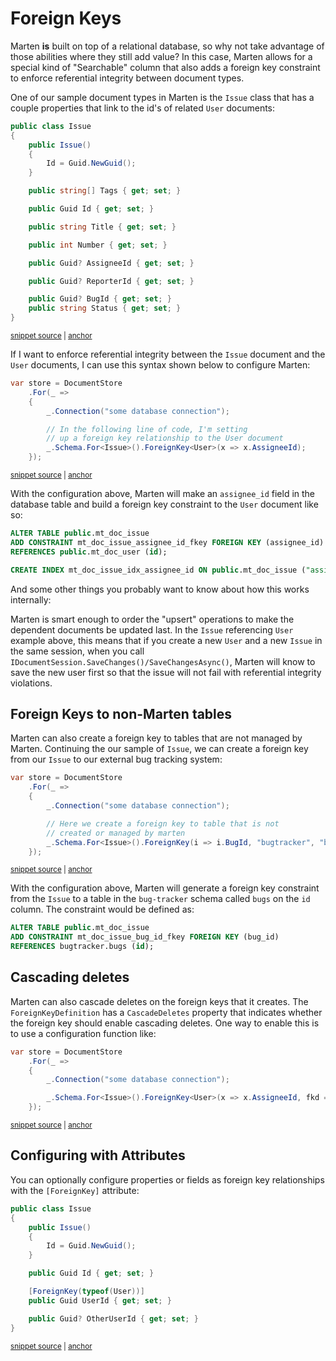 # Foreign Keys

Marten **is** built on top of a relational database, so why not take advantage of those abilities
where they still add value? In this case, Marten allows for a special kind of "Searchable" column
that also adds a foreign key constraint to enforce referential integrity between document types.

One of our sample document types in Marten is the `Issue` class that has
a couple properties that link to the id's of related `User` documents:

<!-- snippet: sample_Issue -->
<a id='snippet-sample_issue'></a>
```cs
public class Issue
{
    public Issue()
    {
        Id = Guid.NewGuid();
    }

    public string[] Tags { get; set; }

    public Guid Id { get; set; }

    public string Title { get; set; }

    public int Number { get; set; }

    public Guid? AssigneeId { get; set; }

    public Guid? ReporterId { get; set; }

    public Guid? BugId { get; set; }
    public string Status { get; set; }
}
```
<sup><a href='https://github.com/JasperFx/marten/blob/master/src/Marten.Testing/Documents/Issue.cs#L5-L29' title='Snippet source file'>snippet source</a> | <a href='#snippet-sample_issue' title='Start of snippet'>anchor</a></sup>
<!-- endSnippet -->

If I want to enforce referential integrity between the `Issue` document and the `User` documents,
I can use this syntax shown below to configure Marten:

<!-- snippet: sample_configure-foreign-key -->
<a id='snippet-sample_configure-foreign-key'></a>
```cs
var store = DocumentStore
    .For(_ =>
    {
        _.Connection("some database connection");

        // In the following line of code, I'm setting
        // up a foreign key relationship to the User document
        _.Schema.For<Issue>().ForeignKey<User>(x => x.AssigneeId);
    });
```
<sup><a href='https://github.com/JasperFx/marten/blob/master/src/Marten.Testing/Examples/ForeignKeyExamples.cs#L11-L21' title='Snippet source file'>snippet source</a> | <a href='#snippet-sample_configure-foreign-key' title='Start of snippet'>anchor</a></sup>
<!-- endSnippet -->

With the configuration above, Marten will make an `assignee_id` field in the database table and build a
foreign key constraint to the `User` document like so:

```sql
ALTER TABLE public.mt_doc_issue
ADD CONSTRAINT mt_doc_issue_assignee_id_fkey FOREIGN KEY (assignee_id)
REFERENCES public.mt_doc_user (id);

CREATE INDEX mt_doc_issue_idx_assignee_id ON public.mt_doc_issue ("assignee_id");
```

And some other things you probably want to know about how this works internally:

Marten is smart enough to order the "upsert" operations to make the dependent documents be updated last.
In the `Issue` referencing `User` example above, this means that if you create a new `User` and a new
`Issue` in the same session, when you call `IDocumentSession.SaveChanges()/SaveChangesAsync()`, Marten will know
to save the new user first so that the issue will not fail with referential integrity violations.

## Foreign Keys to non-Marten tables

Marten can also create a foreign key to tables that are not managed by Marten. Continuing the our sample
of `Issue`, we can create a foreign key from our `Issue` to our external bug tracking system:

<!-- snippet: sample_configure-external-foreign-key -->
<a id='snippet-sample_configure-external-foreign-key'></a>
```cs
var store = DocumentStore
    .For(_ =>
    {
        _.Connection("some database connection");

        // Here we create a foreign key to table that is not
        // created or managed by marten
        _.Schema.For<Issue>().ForeignKey(i => i.BugId, "bugtracker", "bugs", "id");
    });
```
<sup><a href='https://github.com/JasperFx/marten/blob/master/src/Marten.Testing/Examples/ForeignKeyExamples.cs#L29-L39' title='Snippet source file'>snippet source</a> | <a href='#snippet-sample_configure-external-foreign-key' title='Start of snippet'>anchor</a></sup>
<!-- endSnippet -->

With the configuration above, Marten will generate a foreign key constraint from the `Issue` to a table in the
`bug-tracker` schema called `bugs` on the `id` column.  The constraint would be defined as:

```sql
ALTER TABLE public.mt_doc_issue
ADD CONSTRAINT mt_doc_issue_bug_id_fkey FOREIGN KEY (bug_id)
REFERENCES bugtracker.bugs (id);
```

## Cascading deletes

Marten can also cascade deletes on the foreign keys that it creates.  The `ForeignKeyDefinition` has a
`CascadeDeletes` property that indicates whether the foreign key should enable cascading deletes.  One way
to enable this is to use a configuration function like:

<!-- snippet: sample_cascade_deletes_with_config_func -->
<a id='snippet-sample_cascade_deletes_with_config_func'></a>
```cs
var store = DocumentStore
    .For(_ =>
    {
        _.Connection("some database connection");

        _.Schema.For<Issue>().ForeignKey<User>(x => x.AssigneeId, fkd => fkd.OnDelete = CascadeAction.Cascade);
    });
```
<sup><a href='https://github.com/JasperFx/marten/blob/master/src/Marten.Testing/Examples/ForeignKeyExamples.cs#L44-L52' title='Snippet source file'>snippet source</a> | <a href='#snippet-sample_cascade_deletes_with_config_func' title='Start of snippet'>anchor</a></sup>
<!-- endSnippet -->

## Configuring with Attributes

You can optionally configure properties or fields as foreign key relationships with the `[ForeignKey]` attribute:

<!-- snippet: sample_issue-with-fk-attribute -->
<a id='snippet-sample_issue-with-fk-attribute'></a>
```cs
public class Issue
{
    public Issue()
    {
        Id = Guid.NewGuid();
    }

    public Guid Id { get; set; }

    [ForeignKey(typeof(User))]
    public Guid UserId { get; set; }

    public Guid? OtherUserId { get; set; }
}
```
<sup><a href='https://github.com/JasperFx/marten/blob/master/src/DocumentDbTests/ForeignKeys/configuring_foreign_key_fields.cs#L140-L156' title='Snippet source file'>snippet source</a> | <a href='#snippet-sample_issue-with-fk-attribute' title='Start of snippet'>anchor</a></sup>
<!-- endSnippet -->
